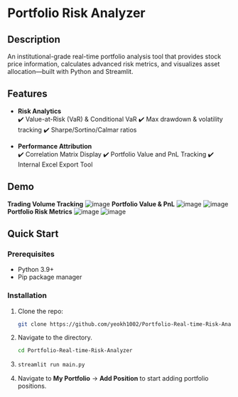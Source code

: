 # Portfolio Risk Analyzer

## Description

An institutional-grade real-time portfolio analysis tool that provides stock price information, calculates advanced risk metrics, and visualizes asset allocation—built with Python and Streamlit.

## Features

- **Risk Analytics**  
  ✔️ Value-at-Risk (VaR) & Conditional VaR  ✔️ Max drawdown & volatility tracking   ✔️ Sharpe/Sortino/Calmar ratios  

- **Performance Attribution**  
  ✔️ Correlation Matrix Display
  ✔️ Portfolio Value and PnL Tracking
  ✔️ Internal Excel Export Tool

## Demo
**Trading Volume Tracking**
![image](https://github.com/user-attachments/assets/fe5320f3-6da5-4930-a19d-b634e7dba7ca)
**Portfolio Value & PnL**
![image](https://github.com/user-attachments/assets/1f9747a4-91e2-4fe1-8880-787b30209e2c)
![image](https://github.com/user-attachments/assets/fca3c9ab-175d-40ae-851b-b9f8e790ab60)
**Portfolio Risk Metrics**
![image](https://github.com/user-attachments/assets/e47fab28-7fef-4d61-8b81-3128dbfae492)
![image](https://github.com/user-attachments/assets/9eb8f43d-eb62-4b2f-b565-59f66d6fa7eb)

## Quick Start

### Prerequisites
- Python 3.9+
- Pip package manager

### Installation
1. Clone the repo:
   ```bash
   git clone https://github.com/yeokh1002/Portfolio-Real-time-Risk-Analyzer.git
2. Navigate to the directory.
   ```bash
   cd Portfolio-Real-time-Risk-Analyzer
3. ```bash
   streamlit run main.py
4. Navigate to **My Portfolio** -> **Add Position** to start adding portfolio positions.

